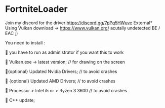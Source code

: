 # FortniteLoader

Join my discord for the driver https://discord.gg/7pPq5HWuvc External* Using Vulkan download -> https://www.vulkan.org/ acutally undetected BE / EAC ;)

You need to install :


🔗  you have to run as administrator if you want this to work

🔗 Vulkan.exe -> latest version; // for drawing on the screen

🔗{optional} Updated Nvidia Drivers; // to avoid crashes

🔗 {optional} Updated AMD Drivers; // to avoid crashes

🔗 Processor > Intel i5 or > Ryzen 3 3600 // to avoid crashes

🔗 C++ update;
